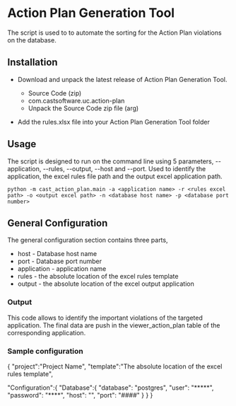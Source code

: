# Action Plan Generation Tool

The script is used to to automate the sorting for the Action Plan violations on the database.   

## Installation

* Download and unpack the latest release of Action Plan Generation Tool.
    * Source Code (zip)
    * com.castsoftware.uc.action-plan
    * Unpack the Source Code zip file (arg)

* Add the rules.xlsx file into your Action Plan Generation Tool folder

  
## Usage
The script is designed to run on the command line using 5 parameters, --application, --rules, --output, --host and --port. Used to identify the application, the excel rules file path and the output excel application path.

    python -m cast_action_plan.main -a <application name> -r <rules excel path> -o <output excel path> -n <database host name> -p <database port number>

## General Configuration
The general configuration section contains three parts, 
* host - Database host name
* port - Database port number 
* application - application name
* rules - the absolute location of the excel rules template
* output - the absolute location of the excel output application 

### Output 

This code allows to identify the important violations of the targeted application. The final data are push in the viewer_action_plan table of the corresponding application.
   
### Sample configuration

{
  "project":"Project Name",
  "template":"The absolute location of the excel rules template",
    
  "Configuration":{
      "Database":{
          "database": "postgres",
          "user": "*****",
          "password": "****",
          "host": "<host name>",
          "port": "####"
		  }
    }
}
